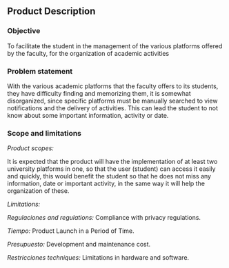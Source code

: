 ## Product Description 
### Objective
  To facilitate the student in the management of the various platforms offered by the faculty, for the organization of academic activities
  
### Problem statement 
  With the various academic platforms that the faculty offers to its students, they have difficulty finding and memorizing them, it is somewhat disorganized, since specific platforms must be manually searched to view notifications and the delivery of activities. This can lead the student to not know about some important information, activity or date.

  ### Scope and limitations 
  _Product scopes:_ 
  
  It is expected that the product will have the implementation of at least two university platforms in one, so that the user (student) can access it easily and quickly, this would benefit the student so that he does not miss any information, date or important activity, in the same way it will help the organization of these.
  
  _Limitations:_

  _Regulaciones and regulations:_ Compliance with privacy regulations.
  
  _Tiempo:_ Product Launch in a Period of Time.
  
  _Presupuesto:_ Development and maintenance cost.
  
  _Restricciones techniques:_ Limitations in hardware and software.
  
  
